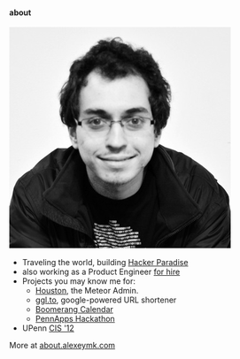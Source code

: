 #### about
<img class="footer-portrait" src="/images/alexey.jpg" />

- Traveling the world, building [Hacker Paradise](http://hackerparadise.org)
- also working as a Product Engineer [for hire](http://calldownmule.com)
- Projects you may know me for:
  - [Houston](http://atmosphere.meteor.com/package/houston), the Meteor Admin.
  - [ggl.to](http://ggl.to), google-powered URL shortener
  - [Boomerang Calendar](http://baydin.com/blog/2013/07/new-to-boomerang-calendar-schedule-meetings-in-a-single-email/)
  - [PennApps Hackathon](http://pennapps.com)
- UPenn [CIS '12](http://www.cis.upenn.edu/)

More at [about.alexeymk.com](/about)
